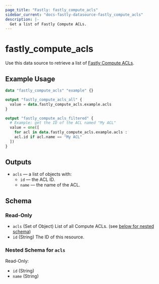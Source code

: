 ```yaml
---
page_title: "Fastly: fastly_compute_acls"
sidebar_current: "docs-fastly-datasource-fastly_compute_acls"
description: |-
  Get a list of Fastly Compute ACLs.
---
```


# fastly_compute_acls

Use this data source to retrieve a list of [Fastly Compute ACLs][1].

## Example Usage

```terraform
data "fastly_compute_acls" "example" {}

output "fastly_compute_acls_all" {
  value = data.fastly_compute_acls.example.acls
}

output "fastly_compute_acls_filtered" {
  # Example: get the ID of the ACL named "My ACL"
  value = one([
    for acl in data.fastly_compute_acls.example.acls :
    acl.id if acl.name == "My ACL"
  ])
}
```

## Outputs

- `acls` — a list of objects with:
  - `id` — the ACL ID.
  - `name` — the name of the ACL.

[1]: https://www.fastly.com/documentation/reference/api/compute-acls/

<!-- schema generated by tfplugindocs -->
## Schema

### Read-Only

- `acls` (Set of Object) List of all Compute ACLs. (see [below for nested schema](#nestedatt--acls))
- `id` (String) The ID of this resource.

<a id="nestedatt--acls"></a>
### Nested Schema for `acls`

Read-Only:

- `id` (String)
- `name` (String)
